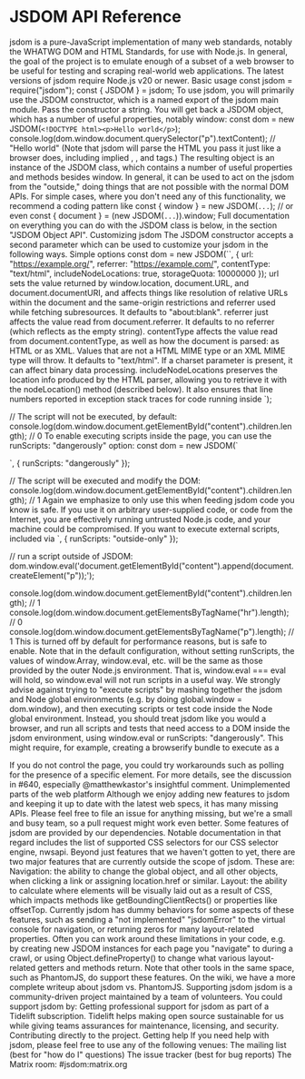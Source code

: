 # JSDOM API Reference

jsdom is a pure-JavaScript implementation of many web standards, notably the WHATWG DOM and HTML Standards, for use with Node.js. In general, the goal of the project is to emulate enough of a subset of a web browser to be useful for testing and scraping real-world web applications.
The latest versions of jsdom require Node.js v20 or newer.
Basic usage
const jsdom = require("jsdom");
const { JSDOM } = jsdom;
To use jsdom, you will primarily use the JSDOM constructor, which is a named export of the jsdom main module. Pass the constructor a string. You will get back a JSDOM object, which has a number of useful properties, notably window:
const dom = new JSDOM(`<!DOCTYPE html><p>Hello world</p>`);
console.log(dom.window.document.querySelector("p").textContent); // "Hello world"
(Note that jsdom will parse the HTML you pass it just like a browser does, including implied <html>, <head>, and <body> tags.)
The resulting object is an instance of the JSDOM class, which contains a number of useful properties and methods besides window. In general, it can be used to act on the jsdom from the "outside," doing things that are not possible with the normal DOM APIs. For simple cases, where you don't need any of this functionality, we recommend a coding pattern like
const { window } = new JSDOM(`...`);
// or even
const { document } = (new JSDOM(`...`)).window;
Full documentation on everything you can do with the JSDOM class is below, in the section "JSDOM Object API".
Customizing jsdom
The JSDOM constructor accepts a second parameter which can be used to customize your jsdom in the following ways.
Simple options
const dom = new JSDOM(``, {
  url: "https://example.org/",
  referrer: "https://example.com/",
  contentType: "text/html",
  includeNodeLocations: true,
  storageQuota: 10000000
});
url sets the value returned by window.location, document.URL, and document.documentURI, and affects things like resolution of relative URLs within the document and the same-origin restrictions and referrer used while fetching subresources. It defaults to "about:blank".
referrer just affects the value read from document.referrer. It defaults to no referrer (which reflects as the empty string).
contentType affects the value read from document.contentType, as well as how the document is parsed: as HTML or as XML. Values that are not a HTML MIME type or an XML MIME type will throw. It defaults to "text/html". If a charset parameter is present, it can affect binary data processing.
includeNodeLocations preserves the location info produced by the HTML parser, allowing you to retrieve it with the nodeLocation() method (described below). It also ensures that line numbers reported in exception stack traces for code running inside <script> elements are correct. It defaults to false to give the best performance, and cannot be used with an XML content type since our XML parser does not support location info.
storageQuota is the maximum size in code units for the separate storage areas used by localStorage and sessionStorage. Attempts to store data larger than this limit will cause a DOMException to be thrown. By default, it is set to 5,000,000 code units per origin, as inspired by the HTML specification.
Note that both url and referrer are canonicalized before they're used, so e.g. if you pass in "https:example.com", jsdom will interpret that as if you had given "https://example.com/". If you pass an unparseable URL, the call will throw. (URLs are parsed and serialized according to the URL Standard.)
Executing scripts
jsdom's most powerful ability is that it can execute scripts inside the jsdom. These scripts can modify the content of the page and access all the web platform APIs jsdom implements.
However, this is also highly dangerous when dealing with untrusted content. The jsdom sandbox is not foolproof, and code running inside the DOM's <script>s can, if it tries hard enough, get access to the Node.js environment, and thus to your machine. As such, the ability to execute scripts embedded in the HTML is disabled by default:
const dom = new JSDOM(`<body>
  <div id="content"></div>
  <script>document.getElementById("content").append(document.createElement("hr"));</script>
</body>`);

// The script will not be executed, by default:
console.log(dom.window.document.getElementById("content").children.length); // 0
To enable executing scripts inside the page, you can use the runScripts: "dangerously" option:
const dom = new JSDOM(`<body>
  <div id="content"></div>
  <script>document.getElementById("content").append(document.createElement("hr"));</script>
</body>`, { runScripts: "dangerously" });

// The script will be executed and modify the DOM:
console.log(dom.window.document.getElementById("content").children.length); // 1
Again we emphasize to only use this when feeding jsdom code you know is safe. If you use it on arbitrary user-supplied code, or code from the Internet, you are effectively running untrusted Node.js code, and your machine could be compromised.
If you want to execute external scripts, included via <script src="">, you'll also need to ensure that they load them. To do this, add the option resources: "usable" as described below. (You'll likely also want to set the url option, for the reasons discussed there.)
Event handler attributes, like <div onclick="">, are also governed by this setting; they will not function unless runScripts is set to "dangerously". (However, event handler properties, like div.onclick = ..., will function regardless of runScripts.)
If you are simply trying to execute script "from the outside", instead of letting <script> elements and event handlers attributes run "from the inside", you can use the runScripts: "outside-only" option, which enables fresh copies of all the JavaScript spec-provided globals to be installed on window. This includes things like window.Array, window.Promise, etc. It also, notably, includes window.eval, which allows running scripts, but with the jsdom window as the global:
const dom = new JSDOM(`<body>
  <div id="content"></div>
  <script>document.getElementById("content").append(document.createElement("hr"));</script>
</body>`, { runScripts: "outside-only" });

// run a script outside of JSDOM:
dom.window.eval('document.getElementById("content").append(document.createElement("p"));');

console.log(dom.window.document.getElementById("content").children.length); // 1
console.log(dom.window.document.getElementsByTagName("hr").length); // 0
console.log(dom.window.document.getElementsByTagName("p").length); // 1
This is turned off by default for performance reasons, but is safe to enable.
Note that in the default configuration, without setting runScripts, the values of window.Array, window.eval, etc. will be the same as those provided by the outer Node.js environment. That is, window.eval === eval will hold, so window.eval will not run scripts in a useful way.
We strongly advise against trying to "execute scripts" by mashing together the jsdom and Node global environments (e.g. by doing global.window = dom.window), and then executing scripts or test code inside the Node global environment. Instead, you should treat jsdom like you would a browser, and run all scripts and tests that need access to a DOM inside the jsdom environment, using window.eval or runScripts: "dangerously". This might require, for example, creating a browserify bundle to execute as a <script> element—just like you would in a browser.
Finally, for advanced use cases you can use the dom.getInternalVMContext() method, documented below.
Pretending to be a visual browser
jsdom does not have the capability to render visual content, and will act like a headless browser by default. It provides hints to web pages through APIs such as document.hidden that their content is not visible.
When the pretendToBeVisual option is set to true, jsdom will pretend that it is rendering and displaying content. It does this by:
Changing document.hidden to return false instead of true
Changing document.visibilityState to return "visible" instead of "prerender"
Enabling window.requestAnimationFrame() and window.cancelAnimationFrame() methods, which otherwise do not exist
const window = (new JSDOM(``, { pretendToBeVisual: true })).window;

window.requestAnimationFrame(timestamp => {
  console.log(timestamp > 0);
});
Note that jsdom still does not do any layout or rendering, so this is really just about pretending to be visual, not about implementing the parts of the platform a real, visual web browser would implement.
Loading subresources
Basic options
By default, jsdom will not load any subresources such as scripts, stylesheets, images, or iframes. If you'd like jsdom to load such resources, you can pass the resources: "usable" option, which will load all usable resources. Those are:
Frames and iframes, via <frame> and <iframe>
Stylesheets, via <link rel="stylesheet">
Scripts, via <script>, but only if runScripts: "dangerously" is also set
Images, via <img>, but only if the canvas npm package is also installed (see "Canvas Support" below)
When attempting to load resources, recall that the default value for the url option is "about:blank", which means that any resources included via relative URLs will fail to load. (The result of trying to parse the URL /something against the URL about:blank is an error.) So, you'll likely want to set a non-default value for the url option in those cases, or use one of the convenience APIs that do so automatically.
Advanced configuration
To more fully customize jsdom's resource-loading behavior, you can pass an instance of the ResourceLoader class as the resources option value:
const resourceLoader = new jsdom.ResourceLoader({
  proxy: "http://127.0.0.1:9001",
  strictSSL: false,
  userAgent: "Mellblomenator/9000",
});
const dom = new JSDOM(``, { resources: resourceLoader });
The three options to the ResourceLoader constructor are:
proxy is the address of an HTTP proxy to be used.
strictSSL can be set to false to disable the requirement that SSL certificates be valid.
userAgent affects the User-Agent header sent, and thus the resulting value for navigator.userAgent. It defaults to `Mozilla/5.0 (${process.platform || "unknown OS"}) AppleWebKit/537.36 (KHTML, like Gecko) jsdom/${jsdomVersion}`.
You can further customize resource fetching by subclassing ResourceLoader and overriding the fetch() method. For example, here is a version that overrides the response provided for a specific URL:
class CustomResourceLoader extends jsdom.ResourceLoader {
  fetch(url, options) {
    // Override the contents of this script to do something unusual.
    if (url === "https://example.com/some-specific-script.js") {
      return Promise.resolve(Buffer.from("window.someGlobal = 5;"));
    }

    return super.fetch(url, options);
  }
}
jsdom will call your custom resource loader's fetch() method whenever it encounters a "usable" resource, per the above section. The method takes a URL string, as well as a few options which you should pass through unmodified if calling super.fetch(). It must return a promise for a Node.js Buffer object, or return null if the resource is intentionally not to be loaded. In general, most cases will want to delegate to super.fetch(), as shown.
One of the options you will receive in fetch() will be the element (if applicable) that is fetching a resource.
class CustomResourceLoader extends jsdom.ResourceLoader {
  fetch(url, options) {
    if (options.element) {
      console.log(`Element ${options.element.localName} is requesting the url ${url}`);
    }

    return super.fetch(url, options);
  }
}
Virtual consoles
Like web browsers, jsdom has the concept of a "console". This records both information directly sent from the page, via scripts executing inside the document using the window.console API, as well as information from the jsdom implementation itself. We call the user-controllable console a "virtual console", to distinguish it from the Node.js console API and from the inside-the-page window.console API.
By default, the JSDOM constructor will return an instance with a virtual console that forwards all its output to the Node.js console. This includes both jsdom output (such as not-implemented warnings or CSS parsing errors) and in-page window.console calls.
To create your own virtual console and pass it to jsdom, you can override this default by doing
const virtualConsole = new jsdom.VirtualConsole();
const dom = new JSDOM(``, { virtualConsole });
Code like this will create a virtual console with no behavior. You can give it behavior by adding event listeners for all the possible console methods:
virtualConsole.on("error", () => { ... });
virtualConsole.on("warn", () => { ... });
virtualConsole.on("info", () => { ... });
virtualConsole.on("dir", () => { ... });
// ... etc. See https://console.spec.whatwg.org/#logging
(Note that it is probably best to set up these event listeners before calling new JSDOM(), since errors or console-invoking script might occur during parsing.)
If you simply want to redirect the virtual console output to another console, like the default Node.js one, you can do
virtualConsole.forwardTo(console);
There is also a special event, "jsdomError", which will fire with error objects to report errors from jsdom itself. This is similar to how error messages often show up in web browser consoles, even if they are not initiated by console.error.
As mentioned above, the default behavior for jsdom is to send these to the Node.js console. This done via console.error(jsdomError.message), or in the case of "unhandled-exception"-type jsdom errors that occur from scripts running in the jsdom, via console.error(jsdomError.cause.stack). Using forwardTo() will give the same behavior. If you want a non-default behavior, you can customize it in the following ways:
// Do not send any jsdom errors to the Node.js console:
virtualConsole.forwardTo(console, { jsdomErrors: "none" });

// Send only certain jsdom errors to the Node.js console, ignoring others:
virtualConsole.forwardTo(console, { jsdomErrors: ["unhandled-exception", "not-implemented"]});

// Customize the handling of all jsdom errors:
virtualConsole.forwardTo(console, { jsdomErrors: "none" });
virtualConsole.on("jsdomError", err => {
  switch (err.type) {
    case "unhandled-exception": {
      // ... process ...
      break;
    }
    case "css-parsing": {
      // ... process in some other way ...
      break;
    }
    // ... etc. ...
  }
});
The details for each type of jsdom error, listed by their type property, are:
"css-parsing": an error parsing CSS stylesheets
cause: the exception object from our CSS parser library, rrweb-cssom
sheetText: the full text of the stylesheet that we attempted to parse
"not-implemented": an error emitted when certain stub methods from unimplemented parts of the web platform are called
"resource-loading": an error loading resources, e.g. due to a network error or a bad response code from the server
cause property: the exception object from the internal Node.js network calls jsdom made when retrieving the resource, or from the developer's custom resource loader
url property: the URL of the resource that was attempted to be fetched
"unhandled-exception": a script execution error that was not handled by a Window "error" event listener
cause property: contains the original exception object
Cookie jars
Like web browsers, jsdom has the concept of a cookie jar, storing HTTP cookies. Cookies that have a URL on the same domain as the document, and are not marked HTTP-only, are accessible via the document.cookie API. Additionally, all cookies in the cookie jar will impact the fetching of subresources.
By default, the JSDOM constructor will return an instance with an empty cookie jar. To create your own cookie jar and pass it to jsdom, you can override this default by doing
const cookieJar = new jsdom.CookieJar(store, options);
const dom = new JSDOM(``, { cookieJar });
This is mostly useful if you want to share the same cookie jar among multiple jsdoms, or prime the cookie jar with certain values ahead of time.
Cookie jars are provided by the tough-cookie package. The jsdom.CookieJar constructor is a subclass of the tough-cookie cookie jar which by default sets the looseMode: true option, since that matches better how browsers behave. If you want to use tough-cookie's utilities and classes yourself, you can use the jsdom.toughCookie module export to get access to the tough-cookie module instance packaged with jsdom.
Intervening before parsing
jsdom allows you to intervene in the creation of a jsdom very early: after the Window and Document objects are created, but before any HTML is parsed to populate the document with nodes:
const dom = new JSDOM(`<p>Hello</p>`, {
  beforeParse(window) {
    window.document.childNodes.length === 0;
    window.someCoolAPI = () => { /* ... */ };
  }
});
This is especially useful if you are wanting to modify the environment in some way, for example adding shims for web platform APIs jsdom does not support.
JSDOM object API
Once you have constructed a JSDOM object, it will have the following useful capabilities:
Properties
The property window retrieves the Window object that was created for you.
The properties virtualConsole and cookieJar reflect the options you pass in, or the defaults created for you if nothing was passed in for those options.
Serializing the document with serialize()
The serialize() method will return the HTML serialization of the document, including the doctype:
const dom = new JSDOM(`<!DOCTYPE html>hello`);

dom.serialize() === "<!DOCTYPE html><html><head></head><body>hello</body></html>";

// Contrast with:
dom.window.document.documentElement.outerHTML === "<html><head></head><body>hello</body></html>";
Getting the source location of a node with nodeLocation(node)
The nodeLocation() method will find where a DOM node is within the source document, returning the parse5 location info for the node:
const dom = new JSDOM(
  `<p>Hello
    <img src="foo.jpg">
  </p>`,
  { includeNodeLocations: true }
);

const document = dom.window.document;
const bodyEl = document.body; // implicitly created
const pEl = document.querySelector("p");
const textNode = pEl.firstChild;
const imgEl = document.querySelector("img");

console.log(dom.nodeLocation(bodyEl));   // null; it's not in the source
console.log(dom.nodeLocation(pEl));      // { startOffset: 0, endOffset: 39, startTag: ..., endTag: ... }
console.log(dom.nodeLocation(textNode)); // { startOffset: 3, endOffset: 13 }
console.log(dom.nodeLocation(imgEl));    // { startOffset: 13, endOffset: 32 }
Note that this feature only works if you have set the includeNodeLocations option; node locations are off by default for performance reasons.
Interfacing with the Node.js vm module using getInternalVMContext()
The built-in vm module of Node.js is what underpins jsdom's script-running magic. Some advanced use cases, like pre-compiling a script and then running it multiple times, benefit from using the vm module directly with a jsdom-created Window.
To get access to the contextified global object, suitable for use with the vm APIs, you can use the getInternalVMContext() method:
const { Script } = require("vm");

const dom = new JSDOM(``, { runScripts: "outside-only" });
const script = new Script(`
  if (!this.ran) {
    this.ran = 0;
  }

  ++this.ran;
`);

const vmContext = dom.getInternalVMContext();

script.runInContext(vmContext);
script.runInContext(vmContext);
script.runInContext(vmContext);

console.assert(dom.window.ran === 3);
This is somewhat-advanced functionality, and we advise sticking to normal DOM APIs (such as window.eval() or document.createElement("script")) unless you have very specific needs.
Note that this method will throw an exception if the JSDOM instance was created without runScripts set, or if you are using jsdom in a web browser.
Reconfiguring the jsdom with reconfigure(settings)
The top property on window is marked [Unforgeable] in the spec, meaning it is a non-configurable own property and thus cannot be overridden or shadowed by normal code running inside the jsdom, even using Object.defineProperty.
Similarly, at present jsdom does not handle navigation (such as setting window.location.href = "https://example.com/"); doing so will cause the virtual console to emit a "jsdomError" explaining that this feature is not implemented, and nothing will change: there will be no new Window or Document object, and the existing window's location object will still have all the same property values.
However, if you're acting from outside the window, e.g. in some test framework that creates jsdoms, you can override one or both of these using the special reconfigure() method:
const dom = new JSDOM();

dom.window.top === dom.window;
dom.window.location.href === "about:blank";

dom.reconfigure({ windowTop: myFakeTopForTesting, url: "https://example.com/" });

dom.window.top === myFakeTopForTesting;
dom.window.location.href === "https://example.com/";
Note that changing the jsdom's URL will impact all APIs that return the current document URL, such as window.location, document.URL, and document.documentURI, as well as the resolution of relative URLs within the document, and the same-origin checks and referrer used while fetching subresources. It will not, however, perform navigation to the contents of that URL; the contents of the DOM will remain unchanged, and no new instances of Window, Document, etc. will be created.
Convenience APIs
fromURL()
In addition to the JSDOM constructor itself, jsdom provides a promise-returning factory method for constructing a jsdom from a URL:
JSDOM.fromURL("https://example.com/", options).then(dom => {
  console.log(dom.serialize());
});
The returned promise will fulfill with a JSDOM instance if the URL is valid and the request is successful. Any redirects will be followed to their ultimate destination.
The options provided to fromURL() are similar to those provided to the JSDOM constructor, with the following additional restrictions and consequences:
The url and contentType options cannot be provided.
The referrer option is used as the HTTP Referer request header of the initial request.
The resources option also affects the initial request; this is useful if you want to, for example, configure a proxy (see above).
The resulting jsdom's URL, content type, and referrer are determined from the response.
Any cookies set via HTTP Set-Cookie response headers are stored in the jsdom's cookie jar. Similarly, any cookies already in a supplied cookie jar are sent as HTTP Cookie request headers.
fromFile()
Similar to fromURL(), jsdom also provides a fromFile() factory method for constructing a jsdom from a filename:
JSDOM.fromFile("stuff.html", options).then(dom => {
  console.log(dom.serialize());
});
The returned promise will fulfill with a JSDOM instance if the given file can be opened. As usual in Node.js APIs, the filename is given relative to the current working directory.
The options provided to fromFile() are similar to those provided to the JSDOM constructor, with the following additional defaults:
The url option will default to a file URL corresponding to the given filename, instead of to "about:blank".
The contentType option will default to "application/xhtml+xml" if the given filename ends in .xht, .xhtml, or .xml; otherwise it will continue to default to "text/html".
fragment()
For the very simplest of cases, you might not need a whole JSDOM instance with all its associated power. You might not even need a Window or Document! Instead, you just need to parse some HTML, and get a DOM object you can manipulate. For that, we have fragment(), which creates a DocumentFragment from a given string:
const frag = JSDOM.fragment(`<p>Hello</p><p><strong>Hi!</strong>`);

frag.childNodes.length === 2;
frag.querySelector("strong").textContent === "Hi!";
// etc.
Here frag is a DocumentFragment instance, whose contents are created by parsing the provided string. The parsing is done using a <template> element, so you can include any element there (including ones with weird parsing rules like <td>). It's also important to note that the resulting DocumentFragment will not have an associated browsing context: that is, elements' ownerDocument will have a null defaultView property, resources will not load, etc.
All invocations of the fragment() factory result in DocumentFragments that share the same template owner Document. This allows many calls to fragment() with no extra overhead. But it also means that calls to fragment() cannot be customized with any options.
Note that serialization is not as easy with DocumentFragments as it is with full JSDOM objects. If you need to serialize your DOM, you should probably use the JSDOM constructor more directly. But for the special case of a fragment containing a single element, it's pretty easy to do through normal means:
const frag = JSDOM.fragment(`<p>Hello</p>`);
console.log(frag.firstChild.outerHTML); // logs "<p>Hello</p>"
Other noteworthy features
Canvas support
jsdom includes support for using the canvas package to extend any <canvas> elements with the canvas API. To make this work, you need to include canvas as a dependency in your project, as a peer of jsdom. If jsdom can find version 3.x of the canvas package, it will use it, but if it's not present, then <canvas> elements will behave like <div>s.
Encoding sniffing
In addition to supplying a string, the JSDOM constructor can also be supplied binary data, in the form of a Node.js Buffer or a standard JavaScript binary data type like ArrayBuffer, Uint8Array, DataView, etc. When this is done, jsdom will sniff the encoding from the supplied bytes, scanning for <meta charset> tags just like a browser does.
If the supplied contentType option contains a charset parameter, that encoding will override the sniffed encoding—unless a UTF-8 or UTF-16 BOM is present, in which case those take precedence. (Again, this is just like a browser.)
This encoding sniffing also applies to JSDOM.fromFile() and JSDOM.fromURL(). In the latter case, any Content-Type headers sent with the response will take priority, in the same fashion as the constructor's contentType option.
Note that in many cases supplying bytes in this fashion can be better than supplying a string. For example, if you attempt to use Node.js's buffer.toString("utf-8") API, Node.js will not strip any leading BOMs. If you then give this string to jsdom, it will interpret it verbatim, leaving the BOM intact. But jsdom's binary data decoding code will strip leading BOMs, just like a browser; in such cases, supplying buffer directly will give the desired result.
Closing down a jsdom
Timers in the jsdom (set by window.setTimeout() or window.setInterval()) will, by definition, execute code in the future in the context of the window. Since there is no way to execute code in the future without keeping the process alive, outstanding jsdom timers will keep your Node.js process alive. Similarly, since there is no way to execute code in the context of an object without keeping that object alive, outstanding jsdom timers will prevent garbage collection of the window on which they are scheduled.
If you want to be sure to shut down a jsdom window, use window.close(), which will terminate all running timers (and also remove any event listeners on the window and document).
Debugging the DOM using Chrome DevTools
In Node.js you can debug programs using Chrome DevTools. See the official documentation for how to get started.
By default jsdom elements are formatted as plain old JS objects in the console. To make it easier to debug, you can use jsdom-devtools-formatter, which lets you inspect them like real DOM elements.
Caveats
Asynchronous script loading
People often have trouble with asynchronous script loading when using jsdom. Many pages load scripts asynchronously, but there is no way to tell when they're done doing so, and thus when it's a good time to run your code and inspect the resulting DOM structure. This is a fundamental limitation; we cannot predict what scripts on the web page will do, and so cannot tell you when they are done loading more scripts.
This can be worked around in a few ways. The best way, if you control the page in question, is to use whatever mechanisms are given by the script loader to detect when loading is done. For example, if you're using a module loader like RequireJS, the code could look like:
// On the Node.js side:
const window = (new JSDOM(...)).window;
window.onModulesLoaded = () => {
  console.log("ready to roll!");
};
<!-- Inside the HTML you supply to jsdom -->
<script>
requirejs(["entry-module"], () => {
  window.onModulesLoaded();
});
</script>
If you do not control the page, you could try workarounds such as polling for the presence of a specific element.
For more details, see the discussion in #640, especially @matthewkastor's insightful comment.
Unimplemented parts of the web platform
Although we enjoy adding new features to jsdom and keeping it up to date with the latest web specs, it has many missing APIs. Please feel free to file an issue for anything missing, but we're a small and busy team, so a pull request might work even better.
Some features of jsdom are provided by our dependencies. Notable documentation in that regard includes the list of supported CSS selectors for our CSS selector engine, nwsapi.
Beyond just features that we haven't gotten to yet, there are two major features that are currently outside the scope of jsdom. These are:
Navigation: the ability to change the global object, and all other objects, when clicking a link or assigning location.href or similar.
Layout: the ability to calculate where elements will be visually laid out as a result of CSS, which impacts methods like getBoundingClientRects() or properties like offsetTop.
Currently jsdom has dummy behaviors for some aspects of these features, such as sending a "not implemented" "jsdomError" to the virtual console for navigation, or returning zeros for many layout-related properties. Often you can work around these limitations in your code, e.g. by creating new JSDOM instances for each page you "navigate" to during a crawl, or using Object.defineProperty() to change what various layout-related getters and methods return.
Note that other tools in the same space, such as PhantomJS, do support these features. On the wiki, we have a more complete writeup about jsdom vs. PhantomJS.
Supporting jsdom
jsdom is a community-driven project maintained by a team of volunteers. You could support jsdom by:
Getting professional support for jsdom as part of a Tidelift subscription. Tidelift helps making open source sustainable for us while giving teams assurances for maintenance, licensing, and security.
Contributing directly to the project.
Getting help
If you need help with jsdom, please feel free to use any of the following venues:
The mailing list (best for "how do I" questions)
The issue tracker (best for bug reports)
The Matrix room: #jsdom:matrix.org



